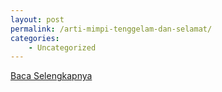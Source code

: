```yaml
---
layout: post
permalink: /arti-mimpi-tenggelam-dan-selamat/
categories:
    - Uncategorized
---
```


[Baca Selengkapnya](/09)